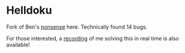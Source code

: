 # Helldoku

Fork of Ben's [nonsense](https://github.com/intenex/helldoku) here.  Technically found 14 bugs.

For those interested, a [recording](https://www.youtube.com/watch?v=LUJNzv8SYcs) of me solving this in real time is also available!
